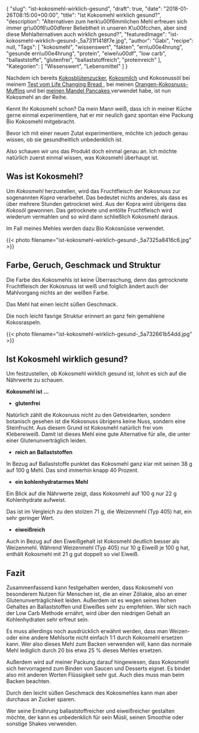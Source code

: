 {
    "slug": "ist-kokosmehl-wirklich-gesund",
    "draft": true,
    "date": "2018-01-26T08:15:00+00:00",
    "title": "Ist Kokosmehl wirklich gesund?",
    "description": "Alternativen zum herk\u00f6mmlichen Mehl erfreuen sich immer gr\u00f6\u00dferer Beliebtheit in unseren K\u00fcchen, aber sind diese Mehlalternativen auch wirklich gesund?",
    "featuredImage": "ist-kokosmehl-wirklich-gesund-_5a731f1418f7e.jpg",
    "author": "Gabi",
    "recipe": null,
    "Tags": [
        "kokosmehl",
        "wissenswert",
        "fakten",
        "ern\u00e4hrung",
        "gesunde ern\u00e4hrung",
        "protein",
        "eiwei\u00df",
        "low carb",
        "ballaststoffe",
        "glutenfrei",
        "ballaststoffreich",
        "proteinreich"
    ],
    "Kategorien": [
        "Wissenswert",
        "Lebensmittel"
    ]
}

Nachdem ich bereits  [Kokosblütenzucker](https://kochfokus.de/artikel/bananenbrot-im-mueslischaelchen-ein-schaelchen-voll-glueck/ "Kokosblütenzucker"), [Kokosmilch](https://kochfokus.de/artikel/goldener-herbst-porridge/ "Kokosmilch") und Kokosnussöl bei meinem [Test vom Life Changing Bread ](https://kochfokus.de/artikel/the-life-changing-bread-im-test/ "Test vom Life Changing Bread "), bei meinen [Orangen-Kokosnuss- Muffins](https://kochfokus.de/artikel/orangen-kokosnuss-muffins/ "Orangen-Kokosnuss- Muffins") und bei [meinen Mandel Pancakes ](https://kochfokus.de/artikel/mandel-pancakes/ "meinen Mandel Pancakes ") verwendet habe, ist nun Kokosmehl an der Reihe.

Kennt Ihr Kokosmehl schon? Da mein Mann weiß, dass ich in meiner Küche gerne einmal experimentiere, hat er mir neulich ganz spontan eine Packung Bio Kokosmehl mitgebracht.

Bevor ich mit einer neuen Zutat experimentiere, möchte ich jedoch genau wissen, ob sie gesundheitlich unbedenklich ist.

Also schauen wir uns das Produkt doch einmal genau an. Ich möchte natürlich zuerst einmal wissen, was Kokosmehl überhaupt ist.

## Was ist Kokosmehl?

Um *Kokosmehl* herzustellen, wird das Fruchtfleisch der Kokosnuss zur sogenannten *Kopra* verarbeitet. Das bedeutet nichts anderes, als dass es über mehrere Stunden getrocknet wird. Aus der Kopra wird übrigens das *Kokosöl* gewonnen. Das getrocknete und entölte Fruchtfleisch wird wiederum vermahlen und so wird dann schließlich Kokosmehl daraus.

Im Fall meines Mehles werden dazu Bio Kokosnüsse verwendet.

{{< photo filename="ist-kokosmehl-wirklich-gesund-_5a7325a8416c6.jpg" >}}

## Farbe, Geruch, Geschmack und Struktur

Die Farbe des Kokosmehls ist keine Überraschung, denn das getrocknete Fruchtfleisch der Kokosnuss ist weiß und folglich ändert auch der Mahlvorgang nichts an der weißen Farbe. 

Das Mehl hat einen leicht süßen Geschmack.

Die noch leicht fasrige Struktur erinnert an ganz fein gemahlene Kokosraspeln.

{{< photo filename="ist-kokosmehl-wirklich-gesund-_5a732661b54dd.jpg" >}}

## Ist Kokosmehl wirklich gesund?

Um festzustellen, ob Kokosmehl wirklich gesund ist, lohnt es sich auf die Nährwerte zu schauen.

**Kokosmehl ist ...**


- **glutenfrei**

Natürlich zählt die Kokosnuss nicht zu den Getreidearten, sondern botanisch gesehen ist die Kokosnuss übrigens keine Nuss, sondern eine Steinfrucht. Aus diesem Grund ist Kokosmehl natürlich frei vom Klebereiweiß. Damit ist dieses Mehl eine gute Alternative für alle, die unter einer Glutenunverträglich leiden.

- **reich an Ballaststoffen**

In Bezug auf Ballaststoffe punktet das Kokosmehl ganz klar mit seinen 38 g auf 100 g Mehl. Das sind immerhin knapp 40 Prozent.

- **ein kohlenhydratarmes Mehl**

Ein Blick auf die Nährwerte zeigt, dass Kokosmehl auf 100 g nur 22 g Kohlenhydrate aufweist.

Das ist im Vergleich zu den stolzen 71 g, die Weizenmehl (Typ 405) hat, ein sehr geringer Wert.

- **eiweißreich**

Auch in Bezug auf den Eiweißgehalt ist Kokosmehl deutlich besser als Weizenmehl. Während Weizenmehl (Typ 405) nur 10 g Eiweiß je 100 g hat, enthält Kokosmehl mit 21 g gut doppelt so viel Eiweiß.

## Fazit

Zusammenfassend kann festgehalten werden, dass Kokosmehl von besonderem Nutzen für Menschen ist, die an einer Zöliakie, also an einer  Glutenunverträglichkeit leiden. Außerdem ist es wegen seines hohen Gehaltes an Ballaststoffen und Eiweißes sehr zu empfehlen. Wer sich nach der Low Carb Methode ernährt, wird über den niedrigen Gehalt an Kohlenhydraten sehr erfreut sein.

Es muss allerdings noch ausdrücklich erwähnt werden, dass man Weizen- oder eine andere Mehlsorte nicht einfach 1:1 durch Kokosmehl ersetzen kann. Wer also dieses Mehl zum Backen verwenden will, kann das normale Mehl lediglich durch 20 bis etwa 25 % dieses Mehles ersetzen.

Außerdem wird auf meiner Packung  darauf hingewiesen, dass Kokosmehl sich hervorragend zum Binden von Saucen und Desserts eignet. Es bindet also mit anderen Worten Flüssigkeit sehr gut. Auch dies muss man beim Backen beachten.

Durch den leicht süßen Geschmack des Kokosmehles kann man aber durchaus an Zucker sparen.

Wer seine Ernährung ballaststoffreicher und eiweißreicher gestalten möchte, der kann es unbedenklich für sein Müsli, seinen Smoothie oder sonstige Shakes verwenden.